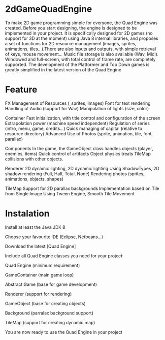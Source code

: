 # 2dGameQuadEngine
To make 2D game programming simple for everyone, the Quad Engine was created. Before you start designing, the engine is designed to be implemented in your project. It is specifically designed for 2D games (no support for 3D at the moment) using Java 8 internal libraries, and proposes a set of functions for 2D resource management (images, sprites, animations, tiles...).There are also inputs and outputs, with simple retrieval of keys, mouse movement... Music file storage is also available (Wav, Midi). Windowed and full-screen, with total control of frame rate, are completely supported. The development of the Platformer and Top Down games is greatly simplified in the latest version of the Quad Engine.

# Feature
FX 
   Management of Resources (_sprites, images) 
  Font for text rendering 
  Handling of Audio (support for Wav) 
  Manipulation of lights (size, color)

Container 
  Fast initialization, with title control and configuration of the screen 
  Extrapolation power (machine speed independent) 
  Regulation of series (intro, menu, game, credits...) 
  Quick managing of capital (relative to resource directory) 
  Advanced Use of Photos (sprite, animation, tile, font, parallax)

Components
  In the game, the GameObject class handles objects (player, enemies, items) 
  Quick control of artifacts 
  Object physics treats TileMap collisions with other objects.

Renderer 
  2D dynamic lighting, 2D dynamic lighting 
  Using ShadowTypes, 2D shadow rendering (Full, Half, Total, None) 
  Rendering photos (sprites, animations, objects, shapes)
  
TileMap
  Support for 2D parallax backgrounds 
  Implementation based on Tile from Single Image 
  Using Tween Engine, Smooth Tile Movement

# Instalation

Install at least the Java JDK 8

Choose your favourite IDE (Eclipse, Netbeans...)

Download the latest [Quad Engine]

Include all Quad Engine classes you need for your project:

Quad Engine (minimum requirement)

GameContainer (main game loop)

Abstract Game (base for game development)

Renderer (support for rendering)

GameObject (base for creating objects)

Background (parralax background support)

TileMap (support for creating dynamic map)

You are now ready to use the Quad Engine in your project

